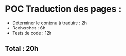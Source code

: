 # POC Traduction des pages :
- Déterminer le contenu à traduire : 2h
- Recherches : 6h
- Tests de code : 12h

## Total : 20h